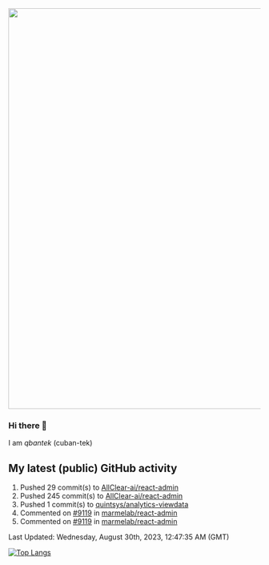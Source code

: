 <img src="https://user-images.githubusercontent.com/1090192/231227350-b13c0797-9e41-42a4-ab5c-d0e234d2a3d2.png" width="800px" />

### Hi there 👋

I am *qbantek* (cuban-tek)

<!--
**qbantek/qbantek** is a ✨ _special_ ✨ repository because its `README.md` (this file) appears on your GitHub profile.

Here are some ideas to get you started:

- 🔭 I’m currently working on ...
- 🌱 I’m currently learning ...
- 👯 I’m looking to collaborate on ...
- 🤔 I’m looking for help with ...
- 💬 Ask me about ...
- 📫 How to reach me: ...
- 😄 Pronouns: ...
- ⚡ Fun fact: ...
-->

## My latest (public) GitHub activity
<!--RECENT_ACTIVITY:start-->
1. Pushed 29 commit(s) to [AllClear-ai/react-admin](https://github.com/AllClear-ai/react-admin)<br>
2. Pushed 245 commit(s) to [AllClear-ai/react-admin](https://github.com/AllClear-ai/react-admin)<br>
3. Pushed 1 commit(s) to [quintsys/analytics-viewdata](https://github.com/quintsys/analytics-viewdata)<br>
4. Commented on [#9119](https://github.com/marmelab/react-admin/pull/9119#discussion_r1272331332) in [marmelab/react-admin](https://github.com/marmelab/react-admin)<br>
5. Commented on [#9119](https://github.com/marmelab/react-admin/pull/9119#discussion_r1272324987) in [marmelab/react-admin](https://github.com/marmelab/react-admin)<br>
<!--RECENT_ACTIVITY:end-->

<!--RECENT_ACTIVITY:last_update-->
Last Updated: Wednesday, August 30th, 2023, 12:47:35 AM (GMT)
<!--RECENT_ACTIVITY:last_update_end-->


[![Top Langs](https://github-readme-stats.vercel.app/api/top-langs/?username=qbantek&langs_count=10&hide_progress=true)](https://github.com/anuraghazra/github-readme-stats)
